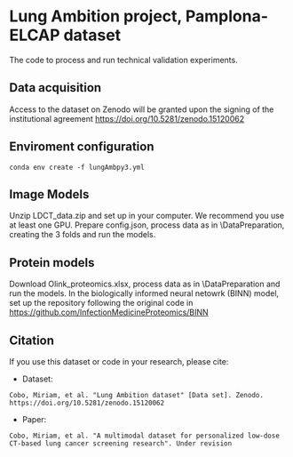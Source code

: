 # Lung Ambition project, Pamplona-ELCAP dataset

The code to process and run technical validation experiments.

## Data acquisition

Access to the dataset on Zenodo will be granted upon the signing of the institutional agreement https://doi.org/10.5281/zenodo.15120062 

## Enviroment configuration

```
conda env create -f lungAmbpy3.yml
```

## Image Models

Unzip LDCT_data.zip and set up in your computer. We recommend you use at least one GPU. Prepare config.json, process data as in \DataPreparation, creating the 3 folds and run the models.

## Protein models

Download Olink_proteomics.xlsx, process data as in \DataPreparation and run the models. In the biologically informed neural netowrk (BINN) model, set up the repository following the original code in https://github.com/InfectionMedicineProteomics/BINN

## Citation

If you use this dataset or code in your research, please cite:
* Dataset:
```
Cobo, Miriam, et al. "Lung Ambition dataset" [Data set]. Zenodo. https://doi.org/10.5281/zenodo.15120062
```
* Paper:
```
Cobo, Miriam, et al. "A multimodal dataset for personalized low-dose CT-based lung cancer screening research". Under revision
```